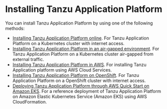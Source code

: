 # Installing Tanzu Application Platform

You can install Tanzu Application Platform by using one of the following methods:

- [Installing Tanzu Application Platform online](online-install-intro.hbs.md). For Tanzu Application Platform on a Kubernetes cluster with internet access.
- [Installing Tanzu Application Platform in an air-gapped environment](offline-install-intro.hbs.md). For Tanzu Application Platform on a Kubernetes cluster air-gapped from external traffic.
- [Installing Tanzu Application Platform in AWS](aws-install-intro.hbs.md). For installing Tanzu Application platform using AWS Cloud Services.
- [Installing Tanzu Application Platform on OpenShift](openshift-install-intro.hbs.md). For Tanzu Application Platform on a OpenShift cluster with internet access.
- [Deploying Tanzu Application Platform through AWS Quick Start on Amazon EKS](https://aws.amazon.com/quickstart/architecture/vmware-tanzu-application-platform/). For a reference deployment of Tanzu Application Platform on Amazon Elastic Kubernetes Service (Amazon EKS) using AWS CloudFormation.
